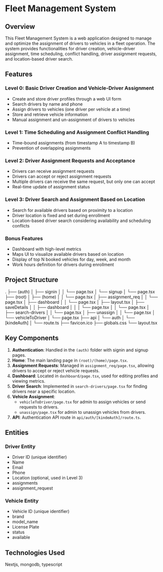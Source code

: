 
# Fleet Management System

## Overview

This Fleet Management System is a web application designed to manage and optimize the assignment of drivers to vehicles in a fleet operation. The system provides functionalities for driver creation, vehicle-driver assignment, time scheduling, conflict handling, driver assignment requests, and location-based driver search.

## Features

### Level 0: Basic Driver Creation and Vehicle-Driver Assignment

- Create and store driver profiles through a web UI form
- Search drivers by name and phone
- Assign drivers to vehicles (one driver per vehicle at a time)
- Store and retrieve vehicle information
- Manual assignment and un-assignment of drivers to vehicles

### Level 1: Time Scheduling and Assignment Conflict Handling

- Time-bound assignments (from timestamp A to timestamp B)
- Prevention of overlapping assignments

### Level 2: Driver Assignment Requests and Acceptance

- Drivers can receive assignment requests
- Drivers can accept or reject assignment requests
- Multiple drivers can receive the same request, but only one can accept
- Real-time update of assignment status

### Level 3: Driver Search and Assignment Based on Location

- Search for available drivers based on proximity to a location
- Driver location is fixed and set during enrollment
- Location-based driver search considering availability and scheduling conflicts

### Bonus Features

- Dashboard with high-level metrics
- Maps UI to visualize available drivers based on location
- Display of top N booked vehicles for day, week, and month
- Work hours definition for drivers during enrollment

## Project Structure

.
├── (auth)
│ ├── signin
│ │ └── page.tsx
│ └── signup
│ └── page.tsx
├── (root)
│ ├── (home)
│ │ └── page.tsx
│ ├── assignment_req
│ │ └── page.tsx
│ ├── dashboard
│ │ └── page.tsx
│ ├── layout.tsx
│ ├── saveDetails
│ │ ├── dashboard
│ │ │ └── page.tsx
│ │ └── page.tsx
│ ├── search-drivers
│ │ └── page.tsx
│ ├── unassign
│ │ └── page.tsx
│ └── vehicleToDriver
│ └── page.tsx
├── api
│ └── auth
│ └── [kindeAuth]
│ └── route.ts
├── favicon.ico
├── globals.css
└── layout.tsx



## Key Components

1. **Authentication**: Handled in the `(auth)` folder with signin and signup pages.
2. **Home**: The main landing page in `(root)/(home)/page.tsx`.
3. **Assignment Requests**: Managed in `assignment_req/page.tsx`, allowing drivers to accept or reject vehicle requests.
4. **Dashboard**: Located in `dashboard/page.tsx`, used for editing profiles and viewing metrics.
5. **Driver Search**: Implemented in `search-drivers/page.tsx` for finding drivers near a specific location.
6. **Vehicle Assignment**:
   - `vehicleToDriver/page.tsx` for admin to assign vehicles or send requests to drivers.
   - `unassign/page.tsx` for admin to unassign vehicles from drivers.
7. **API**: Authentication API route in `api/auth/[kindeAuth]/route.ts`.

## Entities

### Driver Entity
- Driver ID (unique identifier)
- Name
- Email
- Phone
- Location (optional, used in Level 3)
- assignments
- assignment_request

### Vehicle Entity
- Vehicle ID (unique identifier)
- brand
- model_name
- License Plate
- status
- available 


## Technologies Used
Nextjs, mongodb, typescript 





